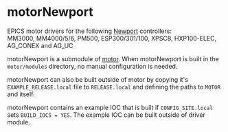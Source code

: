 # motorNewport
EPICS motor drivers for the following [Newport](https://www.newport.com/) controllers:<br>
MM3000, MM4000/5/6, PM500, ESP300/301/100, XPSC8, HXP100-ELEC, AG_CONEX and AG_UC

motorNewport is a submodule of [motor](https://github.com/epics-modules/motor).  When motorNewport is built in the ``motor/modules`` directory, no manual configuration is needed.

motorNewport can also be built outside of motor by copying it's ``EXAMPLE_RELEASE.local`` file to ``RELEASE.local`` and defining the paths to ``MOTOR`` and itself.

motorNewport contains an example IOC that is built if ``CONFIG_SITE.local`` sets ``BUILD_IOCS = YES``.  The example IOC can be built outside of driver module.
